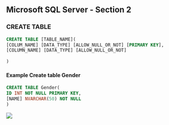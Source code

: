 ## Microsoft SQL Server - Section 2
### CREATE TABLE
```sql
CREATE TABLE [TABLE_NAME](
[COLUM_NAME] [DATA_TYPE] [ALLOW_NULL_OR_NOT] [PRIMARY KEY], 
[COLUMN_NAME] [DATA_TYPE] [ALLOW_NULL_OR_NOT] 
 
)
```
#### Example Create table Gender
```sql
CREATE TABLE Gender(
ID INT NOT NULL PRIMARY KEY,
[NAME] NVARCHAR(50) NOT NULL
)
```
![](/relation.png)


